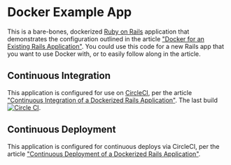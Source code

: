 # Docker Example App

This is a bare-bones, dockerized [Ruby on Rails](http://rubyonrails.org) application that demonstrates the configuration  outlined in the article ["Docker for an Existing Rails Application"](http://chrisstump.online/2016/02/20/docker-existing-rails-application/). You could use this code for a new Rails app that you want to use Docker with, or to easily follow along in the article. 

## Continuous Integration

This application is configured for use on [CircleCI](http://circleci.com), per the article ["Continuous Integration of a Dockerized Rails Application"](http://chrisstump.online/2016/03/03/continuous-integration-docker-rails). The last build [![Circle CI](https://circleci.com/gh/cstump/docker_example/tree/circleci_example.svg?style=svg)](https://circleci.com/gh/cstump/docker_example/tree/circleci_example).

## Continuous Deployment

This application is configured for continuous deploys via CircleCI, per the article ["Continuous Deployment of a Dockerized Rails Application"](http://chrisstump.online/2016/03/17/continuous-deployment-docker-rails). 
